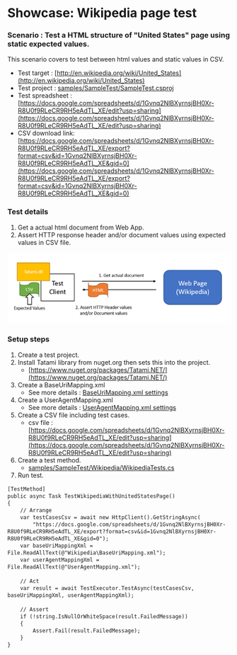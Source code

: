 # Showcase: Wikipedia page test

### Scenario : Test a HTML structure of "United States" page using static expected values.
This scenario covers to test between html values and static values in CSV. 

* Test target : [http://en.wikipedia.org/wiki/United_States](http://en.wikipedia.org/wiki/United_States)
* Test project : [samples/SampleTest/SampleTest.csproj](../samples/SampleTest/SampleTest.csproj) 
* Test spreadsheet : [https://docs.google.com/spreadsheets/d/1Gvnq2NlBXyrnsjBH0Xr-R8U0f9RLeCR9RH5eAdTL_XE/edit?usp=sharing](https://docs.google.com/spreadsheets/d/1Gvnq2NlBXyrnsjBH0Xr-R8U0f9RLeCR9RH5eAdTL_XE/edit?usp=sharing)
* CSV download link: [https://docs.google.com/spreadsheets/d/1Gvnq2NlBXyrnsjBH0Xr-R8U0f9RLeCR9RH5eAdTL_XE/export?format=csv&id=1Gvnq2NlBXyrnsjBH0Xr-R8U0f9RLeCR9RH5eAdTL_XE&gid=0](https://docs.google.com/spreadsheets/d/1Gvnq2NlBXyrnsjBH0Xr-R8U0f9RLeCR9RH5eAdTL_XE/export?format=csv&id=1Gvnq2NlBXyrnsjBH0Xr-R8U0f9RLeCR9RH5eAdTL_XE&gid=0)

### Test details
1. Get a actual html document from Web App.
1. Assert HTTP response header and/or document values using expected values in CSV file.

![sample1](imgs/sample1.png)

### Setup steps
1. Create a test project. 
1. Install Tatami library from nuget.org then sets this into the project.
	* [https://www.nuget.org/packages/Tatami.NET/](https://www.nuget.org/packages/Tatami.NET/)
1. Create a BaseUriMapping.xml
	* See more details : [BaseUriMapping.xml settings](BaseUriMapping.md)	
1. Create a UserAgentMapping.xml 
	* See more details : [UserAgentMapping.xml settings](UserAgentMapping.md)	
1. Create a CSV file including test cases.
	* csv file : [https://docs.google.com/spreadsheets/d/1Gvnq2NlBXyrnsjBH0Xr-R8U0f9RLeCR9RH5eAdTL_XE/edit?usp=sharing](https://docs.google.com/spreadsheets/d/1Gvnq2NlBXyrnsjBH0Xr-R8U0f9RLeCR9RH5eAdTL_XE/edit?usp=sharing)
1. Create a test method.
	* [samples/SampleTest/Wikipedia/WikipediaTests.cs](../samples/SampleTest/Wikipedia/WikipediaTests.cs)
1. Run test.

```
[TestMethod]
public async Task TestWikipediaWithUnitedStatesPage()
{
    // Arrange
    var testCasesCsv = await new HttpClient().GetStringAsync(
        "https://docs.google.com/spreadsheets/d/1Gvnq2NlBXyrnsjBH0Xr-R8U0f9RLeCR9RH5eAdTL_XE/export?format=csv&id=1Gvnq2NlBXyrnsjBH0Xr-R8U0f9RLeCR9RH5eAdTL_XE&gid=0");
    var baseUriMappingXml = File.ReadAllText(@"Wikipedia\BaseUriMapping.xml");
    var userAgentMappingXml = File.ReadAllText(@"UserAgentMapping.xml");

    // Act
    var result = await TestExecutor.TestAsync(testCasesCsv, baseUriMappingXml, userAgentMappingXml);

    // Assert
    if (!string.IsNullOrWhiteSpace(result.FailedMessage))
    {
        Assert.Fail(result.FailedMessage);
    }
}
```